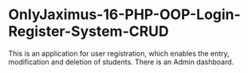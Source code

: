 # OnlyJaximus-16-PHP-OOP-Login-Register-System-CRUD
This is an application for user registration, which enables the entry, modification and deletion of students. There is an Admin dashboard.
